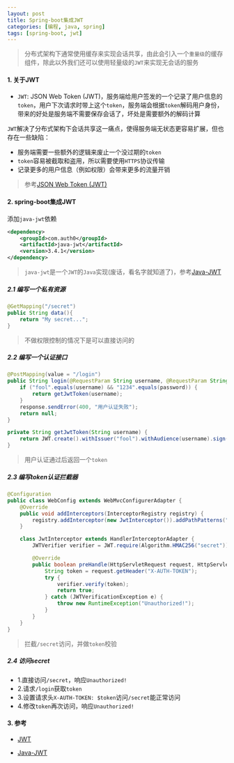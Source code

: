 ```yaml
---
layout: post
title: Spring-boot集成JWT
categories: [编程, java, spring]
tags: [spring-boot, jwt]
---
```



> 分布式架构下通常使用缓存来实现会话共享，由此会引入一个`重量级`的缓存组件，除此以外我们还可以使用轻量级的`JWT`来实现无会话的服务

#### 1. 关于JWT 

* `JWT`: JSON Web Token (JWT)，服务端给用户签发的一个记录了用户信息的`token`，用户下次请求时带上这个`token`，服务端会根据`token`解码用户身份，带来的好处是服务端不需要保存会话了，坏处是需要额外的解码计算

`JWT`解决了分布式架构下会话共享这一痛点，使得服务端无状态更容易扩展，但也存在一些缺陷：

* 服务端需要一些额外的逻辑来废止一个没过期的`token`
* `token`容易被截取和盗用，所以需要使用`HTTPS`协议传输
* 记录更多的用户信息（例如权限）会带来更多的流量开销

> 参考[JSON Web Token (JWT)](https://tools.ietf.org/html/rfc7519)

#### 2. spring-boot集成JWT

添加`java-jwt`依赖
```xml
<dependency>
    <groupId>com.auth0</groupId>
    <artifactId>java-jwt</artifactId>
    <version>3.4.1</version>
</dependency>
```

> `java-jwt`是一个`JWT`的`Java`实现(废话，看名字就知道了)，参考[Java-JWT](https://github.com/auth0/java-jwt)

##### 2.1 编写一个私有资源

```java
@GetMapping("/secret")
public String data(){
    return "My secret...";
}
```

> 不做权限控制的情况下是可以直接访问的

##### 2.2 编写一个认证接口

```java
@PostMapping(value = "/login")
public String login(@RequestParam String username, @RequestParam String password, HttpServletResponse response) throws IOException {
    if ("fool".equals(username) && "1234".equals(password)) {
        return getJwtToken(username);
    }
    response.sendError(400, "用户认证失败");
    return null;
}

private String getJwtToken(String username) {
    return JWT.create().withIssuer("fool").withAudience(username).sign(Algorithm.HMAC256("secret"));
}
```

> 用户认证通过后返回一个`token`

##### 2.3 编写token认证拦截器

```java
@Configuration
public class WebConfig extends WebMvcConfigurerAdapter {
    @Override
    public void addInterceptors(InterceptorRegistry registry) {
        registry.addInterceptor(new JwtInterceptor()).addPathPatterns("/secret");
    }

    class JwtInterceptor extends HandlerInterceptorAdapter {
        JWTVerifier verifier = JWT.require(Algorithm.HMAC256("secret")).withIssuer("fool").build();

        @Override
        public boolean preHandle(HttpServletRequest request, HttpServletResponse response, Object handler) throws Exception {
            String token = request.getHeader("X-AUTH-TOKEN");
            try {
                verifier.verify(token);
                return true;
            } catch (JWTVerificationException e) {
                throw new RuntimeException("Unauthorized!");
            }
        }
    }
}
```

> 拦截`/secret`访问，并做`token`校验

##### 2.4 访问secret

* 1.直接访问`/secret`，响应`Unauthorized!`
* 2.请求`/login`获取`token`
* 3.设置请求头`X-AUTH-TOKEN: $token`访问`/secret`能正常访问
* 4.修改`token`再次访问，响应`Unauthorized!`

#### 3. 参考

* [JWT](https://jwt.io/)

* [Java-JWT](https://github.com/auth0/java-jwt)